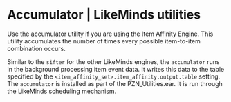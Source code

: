 # Accumulator \| LikeMinds utilities

Use the accumulator utility if you are using the Item Affinity Engine. This utility accumulates the number of times every possible item-to-item combination occurs.

Similar to the `sifter` for the other LikeMinds engines, the `accumulator` runs in the background processing item event data. It writes this data to the table specified by the `<item_affinity_set>.item_affinity.output.table` setting. The `accumulator` is installed as part of the PZN\_Utilities.ear. It is run through the LikeMinds scheduling mechanism.


